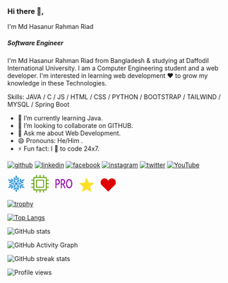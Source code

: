  
### Hi there 👋, 
I'm Md Hasanur Rahman Riad
##### Software Engineer


I'm Md Hasanur Rahman Riad from Bangladesh & studying at Daffodil International University. I am a Computer Engineering student and a web developer. I'm interested in learning web development ❤️ to grow my knowledge in these Technologies.

Skills: JAVA / C /  JS /  HTML  /  CSS / PYTHON / BOOTSTRAP / TAILWIND / MYSQL / Spring Boot

- 🌱 I’m currently learning Java. 
- 👯 I’m looking to collaborate on  GITHUB. 
- 💬 Ask me about Web Development.  
- 😄 Pronouns:  He/Him . 
- ⚡ Fun fact: I 💖 to code 24x7. 


[<img src='https://cdn.jsdelivr.net/npm/simple-icons@3.0.1/icons/github.svg' alt='github' height='40'>](https://github.com/HR-Riad)  [<img src='https://cdn.jsdelivr.net/npm/simple-icons@3.0.1/icons/linkedin.svg' alt='linkedin' height='40'>](https://www.linkedin.com/in/md-hasanur-rahman-riad-3b5199206/)  [<img src='https://cdn.jsdelivr.net/npm/simple-icons@3.0.1/icons/facebook.svg' alt='facebook' height='40'>](https://www.facebook.com/HasanurRahmanRiad22)  [<img src='https://cdn.jsdelivr.net/npm/simple-icons@3.0.1/icons/instagram.svg' alt='instagram' height='40'>](https://www.instagram.com/hasanur_rahman_riad/)  [<img src='https://cdn.jsdelivr.net/npm/simple-icons@3.0.1/icons/twitter.svg' alt='twitter' height='40'>](https://twitter.com/HR24Riad4)  [<img src='https://cdn.jsdelivr.net/npm/simple-icons@3.0.1/icons/youtube.svg' alt='YouTube' height='40'>](https://www.youtube.com/channel/https://www.youtube.com/channel/UCacSgwV45mw140fJ-Q-6l3A)  

<a href='https://archiveprogram.github.com/'><img src='https://raw.githubusercontent.com/acervenky/animated-github-badges/master/assets/acbadge.gif' width='40' height='40'></a> <a href='https://docs.github.com/en/developers'><img src='https://raw.githubusercontent.com/acervenky/animated-github-badges/master/assets/devbadge.gif' width='40' height='40'></a> <a href='https://github.com/pricing'><img src='https://raw.githubusercontent.com/acervenky/animated-github-badges/master/assets/pro.gif' width='40' height='40'></a> <a href='https://stars.github.com/'><img src='https://raw.githubusercontent.com/acervenky/animated-github-badges/master/assets/starbadge.gif' width='35' height='35'></a> <a href='https://docs.github.com/en/github/supporting-the-open-source-community-with-github-sponsors'><img src='https://raw.githubusercontent.com/acervenky/animated-github-badges/master/assets/sponsorbadge.gif' width='35' height='35'></a> 

[![trophy](https://github-profile-trophy.vercel.app/?username=HR-Riad)](https://github.com/ryo-ma/github-profile-trophy)

[![Top Langs](https://github-readme-stats.vercel.app/api/top-langs/?username=HR-Riad)](https://github.com/anuraghazra/github-readme-stats)

![GitHub stats](https://github-readme-stats.vercel.app/api?username=HR-Riad&show_icons=true&count_private=true)  

![GitHub Activity Graph](https://activity-graph.herokuapp.com/graph?username=HR-Riad)  

![GitHub streak stats](https://github-readme-streak-stats.herokuapp.com/?user=HR-Riad)  

![Profile views](https://gpvc.arturio.dev/HR-Riad)  
